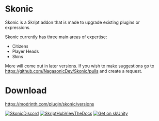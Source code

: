 # Skonic
Skonic is a Skript addon that is made to upgrade existing plugins or expressions.

Skonic currently has three main areas of expertise:
- Citizens
- Player Heads
- Skins

More will come out in later versions. If you wish to make suggestions go to https://github.com/NagasonicDev/Skonic/pulls and create a request.

# Download
https://modrinth.com/plugin/skonic/versions


[![SkonicDiscord](https://dabuttonfactory.com/button.png?t=Discord&f=Open+Sans-Bold&ts=26&tc=fff&tshs=1&tshc=000&hp=45&vp=20&c=11&bgt=unicolored&bgc=0078ef&be=1)](https://discord.gg/DvSzE9Qtst)
[![SkriptHubViewTheDocs](http://skripthub.net/static/addon/ViewTheDocsButton.png)](http://skripthub.net/docs/?addon=Skonic)
[![Get on skUnity](https://docs.skunity.com/skunity/library/Docs/Assets/assets/images/buttons/v2/get-the-syntax-white.png)](https://docs.skunity.com/syntax/search/addon:Skonic)

